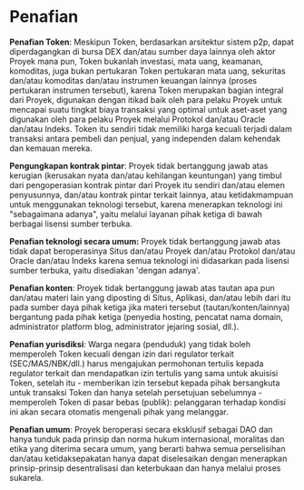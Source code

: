 # Penafian

**Penafian Token**: Meskipun Token, berdasarkan arsitektur sistem p2p, dapat diperdagangkan di bursa DEX dan/atau sumber daya lainnya oleh aktor Proyek mana pun, Token bukanlah investasi, mata uang, keamanan, komoditas, juga bukan pertukaran Token pertukaran mata uang, sekuritas dan/atau komoditas dan/atau instrumen keuangan lainnya (proses pertukaran instrumen tersebut), karena Token merupakan bagian integral dari Proyek, digunakan dengan itikad baik oleh para pelaku Proyek untuk mencapai suatu tingkat biaya transaksi yang optimal untuk aset-aset yang digunakan oleh para pelaku Proyek melalui Protokol dan/atau Oracle dan/atau Indeks. Token itu sendiri tidak memiliki harga kecuali terjadi dalam transaksi antara pembeli dan penjual, yang independen dalam kehendak dan kemauan mereka.

**Pengungkapan kontrak pintar**: Proyek tidak bertanggung jawab atas kerugian (kerusakan nyata dan/atau kehilangan keuntungan) yang timbul dari pengoperasian kontrak pintar dari Proyek itu sendiri dan/atau elemen penyusunnya, dan/atau kontrak pintar terkait lainnya, atau ketidakmampuan untuk menggunakan teknologi tersebut, karena menerapkan teknologi ini "sebagaimana adanya", yaitu melalui layanan pihak ketiga di bawah berbagai lisensi sumber terbuka.

**Penafian teknologi secara umum:** Proyek tidak bertanggung jawab atas tidak dapat beroperasinya Situs dan/atau Proyek dan/atau Protokol dan/atau Oracle dan/atau Indeks karena semua teknologi ini didasarkan pada lisensi sumber terbuka, yaitu disediakan 'dengan adanya'.

**Penafian konten**: Proyek tidak bertanggung jawab atas tautan apa pun dan/atau materi lain yang diposting di Situs, Aplikasi, dan/atau lebih dari itu pada sumber daya pihak ketiga jika materi tersebut (tautan/konten/lainnya) bergantung pada pihak ketiga (penyedia hosting, pencatat nama domain, administrator platform blog, administrator jejaring sosial, dll.).

**Penafian yurisdiksi**: Warga negara (penduduk) yang tidak boleh memperoleh Token kecuali dengan izin dari regulator terkait (SEC/MAS/NBK/dll.) harus mengajukan permohonan tertulis kepada regulator terkait dan mendapatkan izin tertulis yang sama untuk akuisisi Token, setelah itu - memberikan izin tersebut kepada pihak bersangkuta untuk transaksi Token dan hanya setelah persetujuan sebelumnya - memperoleh Token di pasar bebas (publik): pelanggaran terhadap kondisi ini akan secara otomatis mengenali pihak yang melanggar.

**Penafian umum**: Proyek beroperasi secara eksklusif sebagai DAO dan hanya tunduk pada prinsip dan norma hukum internasional, moralitas dan etika yang diterima secara umum, yang berarti bahwa semua perselisihan dan/atau ketidaksepakatan hanya dapat diselesaikan dengan menerapkan prinsip-prinsip desentralisasi dan keterbukaan dan hanya melalui proses sukarela.
